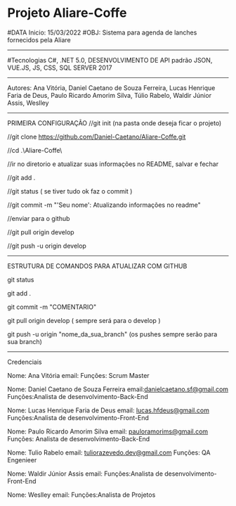 # Projeto Aliare-Coffe
#DATA Inicio: 15/03/2022
#OBJ: Sistema para agenda de lanches fornecidos pela Aliare
_____________________
#Tecnologias
C#, 
.NET 5.0, 
DESENVOLVIMENTO DE API padrão JSON, 
VUE.JS,
JS, 
CSS, 
SQL SERVER 2017
_____________________

Autores: Ana Vitória, 
         Daniel Caetano de Souza Ferreira, 
         Lucas Henrique Faria de Deus, 
         Paulo Ricardo Amorim Silva, 
         Túlio Rabelo, 
         Waldir Júnior Assis, 
         Weslley
         
_____________________
PRIMEIRA CONFIGURAÇÃO
//git init (na pasta onde deseja ficar o projeto)

//git clone https://github.com/Daniel-Caetano/Aliare-Coffe.git

//cd .\Aliare-Coffe\

//ir no diretorio e atualizar suas informações no README, salvar e fechar

//git add .

//git status ( se tiver tudo ok faz o commit )

//git commit -m "'Seu nome': Atualizando informações no readme"

//enviar para o github

//git pull origin develop

//git push -u origin develop

_____________________
ESTRUTURA DE COMANDOS PARA ATUALIZAR COM GITHUB

git status

git add .

git commit -m "COMENTARIO"

git pull origin develop  ( sempre será para o develop )

git push -u origin "nome_da_sua_branch" (os pushes sempre serão para sua branch)


_____________________
Credenciais

Nome: Ana Vitória
email: 
Funções: Scrum Master

Nome: Daniel Caetano de Souza Ferreira
email:danielcaetano.sf@gmail.com
Funções:Analista de desenvolvimento-Back-End

Nome: Lucas Henrique Faria de Deus
email: lucas.hfdeus@gmail.com
Funções:Analista de desenvolvimento-Front-End

Nome: Paulo Ricardo Amorim Silva
email: pauloramorims@gmail.com
Funções: Analista de desenvolvimento-Back-End

Nome: Tulio Rabelo
email: tuliorazevedo.dev@gmail.com
Funções: QA Engenieer 

Nome: Waldir Júnior Assis
email:
Funções:Analista de desenvolvimento-Front-End

Nome: Weslley
email:
Funções:Analista de Projetos
